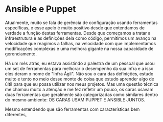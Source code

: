 # Ansible e Puppet

Atualmente, muito se fala de gerência de configuração usando ferramentas específicas, e esse apelo é muito positivo desde que entendamos de verdade a função destas ferramentas. Desde que começamos a tratar a infraestrutura e as definições dela como código, permitimos um avanço na velocidade que reagimos a falhas, na velocidade com que implementamos modificações complexas e uma melhora gigante na nossa capacidade de gerenciamento.

Há um mês atrás, eu estava assistindo a palestra de um pessoal que usou um set de ferramentas para melhorar o desempenho da sua infra e a isso eles deram o nome de "Infra Ágil". Não sou o cara das definições, estudo muito e tento no meio desse monte de coisa que estudo aprender algo de últil para que eu possa utilizar nos meus projetos. Mas uma questão técnica me chamou muito a atenção e me fez refletir um pouco, os caras usavam duas ferramentas que geralmente são categorizadas como similares dentro do mesmo ambiente: OS CARAS USAM PUPPET E ANSIBLE JUNTOS.

Mesmo entendendo que são ferramentas com características bem diferentes, 
